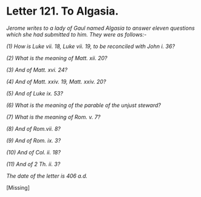 <h1>Letter 121. To Algasia.</h1>

<p><i>Jerome writes to a lady of Gaul named Algasia to answer eleven questions which she had submitted to him. They were as follows:-

(1) How is Luke vii. 18, Luke vii. 19, to be reconciled with John i. 36?

(2) What is the meaning of Matt. xii. 20?

(3) And of Matt. xvi. 24?

(4) And of Matt. xxiv. 19, Matt. xxiv. 20?

(5) And of Luke ix. 53?

(6) What is the meaning of the parable of the unjust steward?

(7) What is the meaning of Rom. v. 7?

(8) And of Rom.vii. 8?

(9) And of Rom. ix. 3?

(10) And of Col. ii. 18?

(11) And of 2 Th. ii. 3?

The date of the letter is 406 a.d.</i></p>

[Missing]